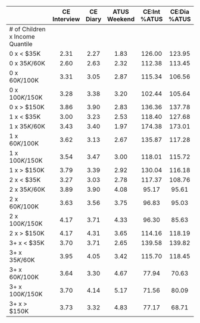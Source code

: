 
|                      | CE<br>Interview |  CE<br>Diary | ATUS<br>Weekend | CE:Int<br>%ATUS | CE:Dia<br>%ATUS |
| -------------------- | :----------: | :----------: | :----------: | :----------: | :----------: |
| # of Children x Income Quantile |              |              |              |              |              |
| 0 x     < $35K       |         2.31 |         2.27 |         1.83 |       126.00 |       123.95 |
| 0 x  $35K/$60K       |         2.60 |         2.63 |         2.32 |       112.38 |       113.45 |
| 0 x  $60K/$100K      |         3.31 |         3.05 |         2.87 |       115.34 |       106.56 |
| 0 x $100K/$150K      |         3.28 |         3.38 |         3.20 |       102.44 |       105.64 |
| 0 x     > $150K      |         3.86 |         3.90 |         2.83 |       136.36 |       137.78 |
| 1 x     < $35K       |         3.00 |         3.23 |         2.53 |       118.40 |       127.68 |
| 1 x  $35K/$60K       |         3.43 |         3.40 |         1.97 |       174.38 |       173.01 |
| 1 x  $60K/$100K      |         3.62 |         3.13 |         2.67 |       135.87 |       117.28 |
| 1 x $100K/$150K      |         3.54 |         3.47 |         3.00 |       118.01 |       115.72 |
| 1 x     > $150K      |         3.79 |         3.39 |         2.92 |       130.04 |       116.18 |
| 2 x     < $35K       |         3.27 |         3.03 |         2.78 |       117.37 |       108.76 |
| 2 x  $35K/$60K       |         3.89 |         3.90 |         4.08 |        95.17 |        95.61 |
| 2 x  $60K/$100K      |         3.63 |         3.56 |         3.75 |        96.83 |        95.03 |
| 2 x $100K/$150K      |         4.17 |         3.71 |         4.33 |        96.30 |        85.63 |
| 2 x     > $150K      |         4.17 |         4.31 |         3.65 |       114.16 |       118.19 |
| 3+ x     < $35K      |         3.70 |         3.71 |         2.65 |       139.58 |       139.82 |
| 3+ x  $35K/$60K      |         3.95 |         4.05 |         3.42 |       115.70 |       118.45 |
| 3+ x  $60K/$100K     |         3.64 |         3.30 |         4.67 |        77.94 |        70.63 |
| 3+ x $100K/$150K     |         3.70 |         4.14 |         5.17 |        71.56 |        80.09 |
| 3+ x     > $150K     |         3.73 |         3.32 |         4.83 |        77.17 |        68.71 |

